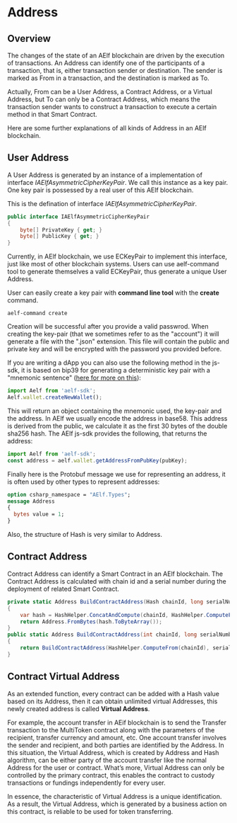 # Address

## Overview

The changes of the state of an AElf blockchain are driven by the execution of transactions. An Address can identify one of the participants of a transaction, that is, either transaction sender or destination. The sender is marked as From in a transaction, and the destination is marked as To.

Actually, From can be a User Address, a Contract Address, or a Virtual Address, but To can only be a Contract Address, which means the transaction sender wants to construct a transaction to execute a certain method in that Smart Contract.

Here are some further explanations of all kinds of Address in an AElf blockchain.

## User Address

A User Address is generated by an instance of a implementation of interface *IAElfAsymmetricCipherKeyPair*. We call this instance as a key pair. One key pair is possessed by a real user of this AElf blockchain.

This is the defination of interface *IAElfAsymmetricCipherKeyPair*.

```c#
public interface IAElfAsymmetricCipherKeyPair
{
    byte[] PrivateKey { get; }
    byte[] PublicKey { get; }
}
```
Currently, in AElf blockchain, we use ECKeyPair to implement this interface, just like most of other blockchain systems. Users can use aelf-command tool to generate themselves a valid ECKeyPair, thus generate a unique User Address.

User can easily create a key pair with **command line tool** with the **create** command.

```shell
aelf-command create
```

Creation will be successful after you provide a valid passwrod. When creating the key-pair (that we sometimes refer to as the "account") it will generate a file with the ".json" extension. This file will contain the public and private key and will be encrypted with the password you provided before.

If you are writing a dApp you can also use the following method in the js-sdk, it is based on bip39 for generating a deterministic key pair with a "mnemonic sentence" ([here for more on this](https://github.com/bitcoin/bips/blob/master/bip-0039.mediawiki)):

```javascript
import Aelf from 'aelf-sdk';
Aelf.wallet.createNewWallet();
```

This will return an object containing the mnemonic used, the key-pair and the address. In AElf we usually encode the address in base58. This address is derived from the public, we calculate it as the first 30 bytes of the double sha256 hash. The AElf js-sdk provides the following, that returns the address:

```javascript
import Aelf from 'aelf-sdk';
const address = aelf.wallet.getAddressFromPubKey(pubKey);
```

Finally here is the Protobuf message we use for representing an address, it is often used by other types to represent addresses:

```protobuf
option csharp_namespace = "AElf.Types";
message Address
{
  bytes value = 1;
}
```

Also, the structure of Hash is very similar to Address.

## Contract Address

Contract Address can identify a Smart Contract in an AElf blockchain. The Contract Address is calculated with chain id and a serial number during the deployment of related Smart Contract.

```c#
private static Address BuildContractAddress(Hash chainId, long serialNumber)
{
    var hash = HashHelper.ConcatAndCompute(chainId, HashHelper.ComputeFrom(serialNumber));
    return Address.FromBytes(hash.ToByteArray());
}
public static Address BuildContractAddress(int chainId, long serialNumber)
{
    return BuildContractAddress(HashHelper.ComputeFrom(chainId), serialNumber);
}
```
## Contract Virtual Address

As an extended function, every contract can be added with a Hash value based on its Address, then it can obtain unlimited virtual Addresses, this newly created address is called **Virtual Address**.

For example, the account transfer in AEif blockchain is to send the Transfer transaction to the MultiToken contract along with the parameters of the recipient, transfer currency and amount, etc. One account transfer involves the sender and recipient, and both parties are identified by the Address. In this situation, the Virtual Address, which is created by Address and Hash algorithm, can be either party of the account transfer like the normal Address for the user or contract. What’s more, Virtual Address can only be controlled by the primary contract, this enables the contract to custody transactions or fundings independently for every user.

In essence, the characteristic of Virtual Address is a unique identification. As a result, the Virtual Address, which is generated by a business action on this contract, is reliable to be used for token transferring. 

